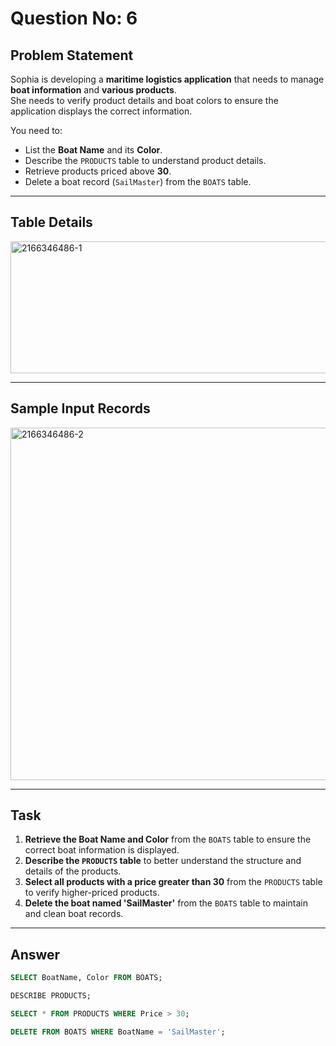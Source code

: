 # Question No: 6  


## Problem Statement  

Sophia is developing a **maritime logistics application** that needs to manage **boat information** and **various products**.  
She needs to verify product details and boat colors to ensure the application displays the correct information.  

You need to:  
- List the **Boat Name** and its **Color**.  
- Describe the `PRODUCTS` table to understand product details.  
- Retrieve products priced above **30**.  
- Delete a boat record (`SailMaster`) from the `BOATS` table.  

---

## Table Details  
<img width="816" height="211" alt="2166346486-1" src="https://github.com/user-attachments/assets/2f737237-dd09-40d9-8a54-248c95fa1313" />




---

## Sample Input Records  
<img width="802" height="564" alt="2166346486-2" src="https://github.com/user-attachments/assets/2820d7c4-f00f-41f0-a467-b6cffe0e5267" />





---

## Task  

1. **Retrieve the Boat Name and Color** from the `BOATS` table to ensure the correct boat information is displayed.  
2. **Describe the `PRODUCTS` table** to better understand the structure and details of the products.  
3. **Select all products with a price greater than 30** from the `PRODUCTS` table to verify higher-priced products.  
4. **Delete the boat named 'SailMaster'** from the `BOATS` table to maintain and clean boat records.  

---

## Answer  

```sql
SELECT BoatName, Color FROM BOATS;

DESCRIBE PRODUCTS;

SELECT * FROM PRODUCTS WHERE Price > 30;

DELETE FROM BOATS WHERE BoatName = 'SailMaster';
